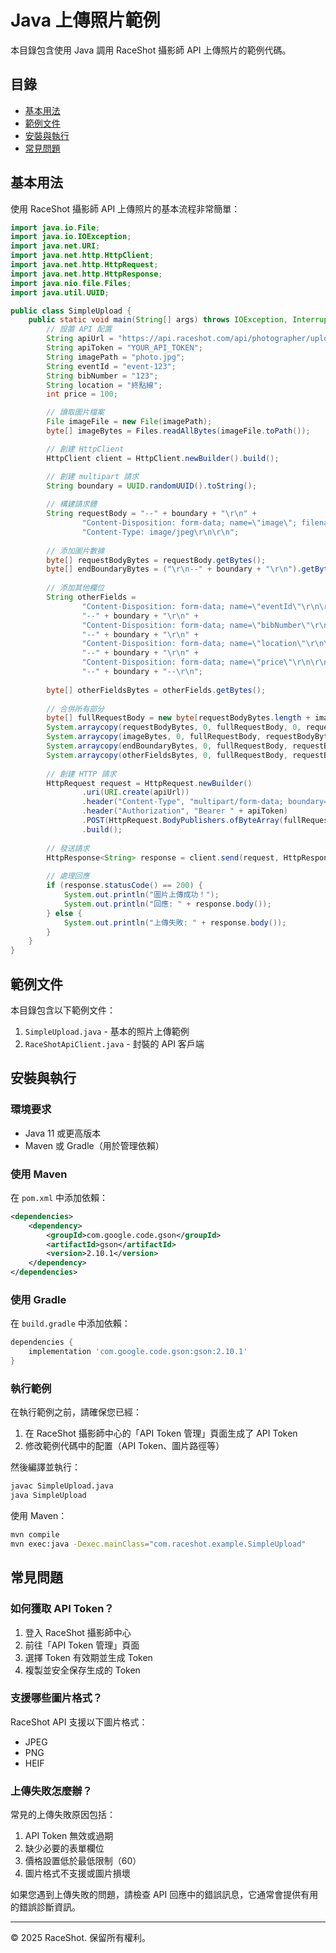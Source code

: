# Java 上傳照片範例

本目錄包含使用 Java 調用 RaceShot 攝影師 API 上傳照片的範例代碼。

## 目錄

- [基本用法](#基本用法)
- [範例文件](#範例文件)
- [安裝與執行](#安裝與執行)
- [常見問題](#常見問題)

## 基本用法

使用 RaceShot 攝影師 API 上傳照片的基本流程非常簡單：

```java
import java.io.File;
import java.io.IOException;
import java.net.URI;
import java.net.http.HttpClient;
import java.net.http.HttpRequest;
import java.net.http.HttpResponse;
import java.nio.file.Files;
import java.util.UUID;

public class SimpleUpload {
    public static void main(String[] args) throws IOException, InterruptedException {
        // 設置 API 配置
        String apiUrl = "https://api.raceshot.com/api/photographer/upload";
        String apiToken = "YOUR_API_TOKEN";
        String imagePath = "photo.jpg";
        String eventId = "event-123";
        String bibNumber = "123";
        String location = "終點線";
        int price = 100;

        // 讀取圖片檔案
        File imageFile = new File(imagePath);
        byte[] imageBytes = Files.readAllBytes(imageFile.toPath());

        // 創建 HttpClient
        HttpClient client = HttpClient.newBuilder().build();

        // 創建 multipart 請求
        String boundary = UUID.randomUUID().toString();
        
        // 構建請求體
        String requestBody = "--" + boundary + "\r\n" +
                "Content-Disposition: form-data; name=\"image\"; filename=\"" + imageFile.getName() + "\"\r\n" +
                "Content-Type: image/jpeg\r\n\r\n";
        
        // 添加圖片數據
        byte[] requestBodyBytes = requestBody.getBytes();
        byte[] endBoundaryBytes = ("\r\n--" + boundary + "\r\n").getBytes();
        
        // 添加其他欄位
        String otherFields = 
                "Content-Disposition: form-data; name=\"eventId\"\r\n\r\n" + eventId + "\r\n" +
                "--" + boundary + "\r\n" +
                "Content-Disposition: form-data; name=\"bibNumber\"\r\n\r\n" + bibNumber + "\r\n" +
                "--" + boundary + "\r\n" +
                "Content-Disposition: form-data; name=\"location\"\r\n\r\n" + location + "\r\n" +
                "--" + boundary + "\r\n" +
                "Content-Disposition: form-data; name=\"price\"\r\n\r\n" + price + "\r\n" +
                "--" + boundary + "--\r\n";
        
        byte[] otherFieldsBytes = otherFields.getBytes();
        
        // 合併所有部分
        byte[] fullRequestBody = new byte[requestBodyBytes.length + imageBytes.length + endBoundaryBytes.length + otherFieldsBytes.length];
        System.arraycopy(requestBodyBytes, 0, fullRequestBody, 0, requestBodyBytes.length);
        System.arraycopy(imageBytes, 0, fullRequestBody, requestBodyBytes.length, imageBytes.length);
        System.arraycopy(endBoundaryBytes, 0, fullRequestBody, requestBodyBytes.length + imageBytes.length, endBoundaryBytes.length);
        System.arraycopy(otherFieldsBytes, 0, fullRequestBody, requestBodyBytes.length + imageBytes.length + endBoundaryBytes.length, otherFieldsBytes.length);
        
        // 創建 HTTP 請求
        HttpRequest request = HttpRequest.newBuilder()
                .uri(URI.create(apiUrl))
                .header("Content-Type", "multipart/form-data; boundary=" + boundary)
                .header("Authorization", "Bearer " + apiToken)
                .POST(HttpRequest.BodyPublishers.ofByteArray(fullRequestBody))
                .build();
        
        // 發送請求
        HttpResponse<String> response = client.send(request, HttpResponse.BodyHandlers.ofString());
        
        // 處理回應
        if (response.statusCode() == 200) {
            System.out.println("圖片上傳成功！");
            System.out.println("回應: " + response.body());
        } else {
            System.out.println("上傳失敗: " + response.body());
        }
    }
}
```

## 範例文件

本目錄包含以下範例文件：

1. `SimpleUpload.java` - 基本的照片上傳範例
2. `RaceShotApiClient.java` - 封裝的 API 客戶端

## 安裝與執行

### 環境要求

- Java 11 或更高版本
- Maven 或 Gradle（用於管理依賴）

### 使用 Maven

在 `pom.xml` 中添加依賴：

```xml
<dependencies>
    <dependency>
        <groupId>com.google.code.gson</groupId>
        <artifactId>gson</artifactId>
        <version>2.10.1</version>
    </dependency>
</dependencies>
```

### 使用 Gradle

在 `build.gradle` 中添加依賴：

```gradle
dependencies {
    implementation 'com.google.code.gson:gson:2.10.1'
}
```

### 執行範例

在執行範例之前，請確保您已經：

1. 在 RaceShot 攝影師中心的「API Token 管理」頁面生成了 API Token
2. 修改範例代碼中的配置（API Token、圖片路徑等）

然後編譯並執行：

```bash
javac SimpleUpload.java
java SimpleUpload
```

使用 Maven：

```bash
mvn compile
mvn exec:java -Dexec.mainClass="com.raceshot.example.SimpleUpload"
```

## 常見問題

### 如何獲取 API Token？

1. 登入 RaceShot 攝影師中心
2. 前往「API Token 管理」頁面
3. 選擇 Token 有效期並生成 Token
4. 複製並安全保存生成的 Token

### 支援哪些圖片格式？

RaceShot API 支援以下圖片格式：
- JPEG
- PNG
- HEIF

### 上傳失敗怎麼辦？

常見的上傳失敗原因包括：

1. API Token 無效或過期
2. 缺少必要的表單欄位
3. 價格設置低於最低限制（60）
4. 圖片格式不支援或圖片損壞

如果您遇到上傳失敗的問題，請檢查 API 回應中的錯誤訊息，它通常會提供有用的錯誤診斷資訊。

---

© 2025 RaceShot. 保留所有權利。
